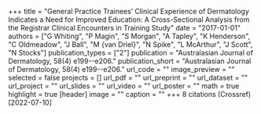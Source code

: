 +++
title = "General Practice Trainees’ Clinical Experience of Dermatology Indicates a Need for Improved Education: A Cross-Sectional Analysis from the Registrar Clinical Encounters in Training Study"
date = "2017-01-01"
authors = ["G Whiting", "P Magin", "S Morgan", "A Tapley", "K Henderson", "C Oldmeadow", "J Ball", "M {van Driel}", "N Spike", "L McArthur", "J Scott", "N Stocks"]
publication_types = ["2"]
publication = "Australasian Journal of Dermatology, 58(4) e199--e206."
publication_short = "Australasian Journal of Dermatology, 58(4) e199--e206."
url_code = ""
image_preview = ""
selected = false
projects = []
url_pdf = ""
url_preprint = ""
url_dataset = ""
url_project = ""
url_slides = ""
url_video = ""
url_poster = ""
math = true
highlight = true
[header]
image = ""
caption = ""
+++
8 citations (Crossref) [2022-07-10]
